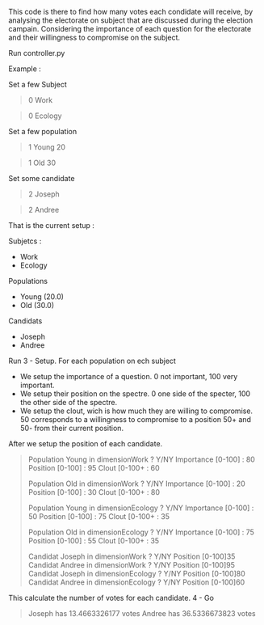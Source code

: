 This code is there to find how many votes each condidate will receive, by analysing the electorate on subject that are discussed during the election campain. Considering the importance of each question for the electorate and their willingness to compromise on the subject.

Run controller.py

Example : 

Set a few Subject
> 0
> Work

> 0
> Ecology

Set a few population
> 1
> Young
> 20

> 1
> Old
> 30

Set some candidate
> 2
> Joseph

> 2
> Andree

That is the current setup : 

Subjetcs :
- Work
- Ecology

Populations
- Young (20.0)
- Old (30.0)

Candidats
- Joseph
- Andree

Run 3 - Setup.
For each population on ech subject
- We setup the importance of a question. 0 not important, 100 very important.
- We setup their position on the spectre. 0 one side of the specter, 100 the other side of the spectre.
- We setup the clout, wich is how much they are willing to compromise. 50 corresponds to a willingness to compromise to a position 50+ and 50- from their current position.

After we setup the position of each candidate.

> Population Young in dimensionWork ? Y/NY
> Importance [0-100] : 80
> Position [0-100] : 95
> Clout [0-100+ : 60
> 
> Population Old in dimensionWork ? Y/NY
> Importance [0-100] : 20
> Position [0-100] : 30
> Clout [0-100+ : 80
> 
> Population Young in dimensionEcology ? Y/NY
> Importance [0-100] : 50
> Position [0-100] : 75
> Clout [0-100+ : 35
> 
> Population Old in dimensionEcology ? Y/NY
> Importance [0-100] : 75
> Position [0-100] : 55
> Clout [0-100+ : 35
> 
> Candidat Joseph in dimensionWork ? Y/NY
> Position [0-100]35
> Candidat Andree in dimensionWork ? Y/NY 
> Position [0-100]95
> Candidat Joseph in dimensionEcology ? Y/NY
> Position [0-100]80 
> Candidat Andree in dimensionEcology ? Y/NY
> Position [0-100]60

This calculate the number of votes for each candidate.
4 - Go

> Joseph has 13.4663326177 votes
> Andree has 36.5336673823 votes
